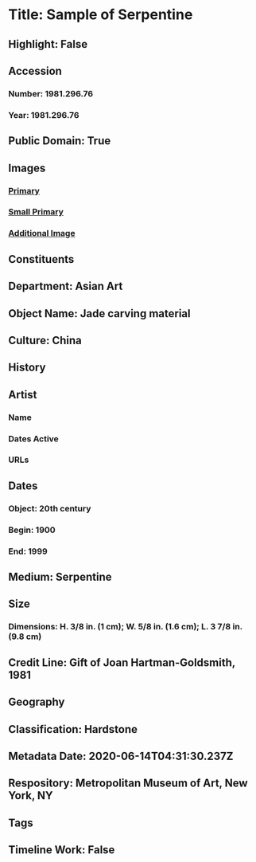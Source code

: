 # Title: Sample of Serpentine
## Highlight: False
## Accession
### Number: 1981.296.76
### Year: 1981.296.76
## Public Domain: True
## Images
### [Primary](https://images.metmuseum.org/CRDImages/as/original/1981_296_76_O1.jpg)
### [Small Primary](https://images.metmuseum.org/CRDImages/as/web-large/1981_296_76_O1.jpg)
### [Additional Image](https://images.metmuseum.org/CRDImages/as/original/1981_296_34-39_42-47_75-76_226268.jpg)
## Constituents
## Department: Asian Art
## Object Name: Jade carving material
## Culture: China
## History
## Artist
### Name
### Dates Active
### URLs
## Dates
### Object: 20th century
### Begin: 1900
### End: 1999
## Medium: Serpentine
## Size
### Dimensions: H. 3/8 in. (1 cm); W. 5/8 in. (1.6 cm); L. 3 7/8 in. (9.8 cm)
## Credit Line: Gift of Joan Hartman-Goldsmith, 1981
## Geography
## Classification: Hardstone
## Metadata Date: 2020-06-14T04:31:30.237Z
## Respository: Metropolitan Museum of Art, New York, NY
## Tags
## Timeline Work: False